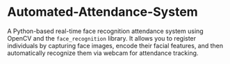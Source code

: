 # Automated-Attendance-System
A Python-based real-time face recognition attendance system using OpenCV and the `face_recognition` library. It allows you to register individuals by capturing face images, encode their facial features, and then automatically recognize them via webcam for attendance tracking.
